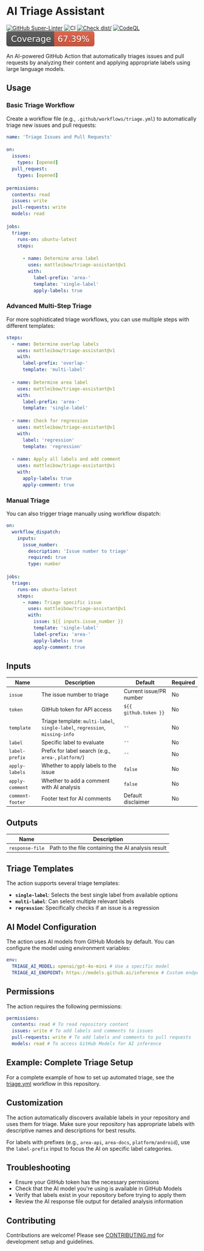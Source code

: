 # AI Triage Assistant

[![GitHub Super-Linter](https://github.com/mattleibow/triage-assistant/actions/workflows/linter.yml/badge.svg)](https://github.com/super-linter/super-linter)
![CI](https://github.com/mattleibow/triage-assistant/actions/workflows/ci.yml/badge.svg)
[![Check dist/](https://github.com/mattleibow/triage-assistant/actions/workflows/check-dist.yml/badge.svg)](https://github.com/mattleibow/triage-assistant/actions/workflows/check-dist.yml)
[![CodeQL](https://github.com/mattleibow/triage-assistant/actions/workflows/codeql-analysis.yml/badge.svg)](https://github.com/mattleibow/triage-assistant/actions/workflows/codeql-analysis.yml)
[![Coverage](./badges/coverage.svg)](./badges/coverage.svg)

An AI-powered GitHub Action that automatically triages issues and pull requests by analyzing their content and applying
appropriate labels using large language models.

## Usage

### Basic Triage Workflow

Create a workflow file (e.g., `.github/workflows/triage.yml`) to automatically triage new issues and pull requests:

```yaml
name: 'Triage Issues and Pull Requests'

on:
  issues:
    types: [opened]
  pull_request:
    types: [opened]

permissions:
  contents: read
  issues: write
  pull-requests: write
  models: read

jobs:
  triage:
    runs-on: ubuntu-latest
    steps:

      - name: Determine area label
        uses: mattleibow/triage-assistant@v1
        with:
          label-prefix: 'area-'
          template: 'single-label'
          apply-labels: true
```

### Advanced Multi-Step Triage

For more sophisticated triage workflows, you can use multiple steps with different templates:

```yaml
steps:
  - name: Determine overlap labels
    uses: mattleibow/triage-assistant@v1
    with:
      label-prefix: 'overlap-'
      template: 'multi-label'

  - name: Determine area label
    uses: mattleibow/triage-assistant@v1
    with:
      label-prefix: 'area-'
      template: 'single-label'

  - name: Check for regression
    uses: mattleibow/triage-assistant@v1
    with:
      label: 'regression'
      template: 'regression'

  - name: Apply all labels and add comment
    uses: mattleibow/triage-assistant@v1
    with:
      apply-labels: true
      apply-comment: true
```

### Manual Triage

You can also trigger triage manually using workflow dispatch:

```yaml
on:
  workflow_dispatch:
    inputs:
      issue_number:
        description: 'Issue number to triage'
        required: true
        type: number

jobs:
  triage:
    runs-on: ubuntu-latest
    steps:
      - name: Triage specific issue
        uses: mattleibow/triage-assistant@v1
        with:
          issue: ${{ inputs.issue_number }}
          template: 'single-label'
          label-prefix: 'area-'
          apply-labels: true
          apply-comment: true
```

## Inputs

| Name             | Description                                                                  | Default                 | Required |
| ---------------- | ---------------------------------------------------------------------------- | ----------------------- | -------- |
| `issue`          | The issue number to triage                                                   | Current issue/PR number | No       |
| `token`          | GitHub token for API access                                                  | `${{ github.token }}`   | No       |
| `template`       | Triage template: `multi-label`, `single-label`, `regression`, `missing-info` | `''`                    | No       |
| `label`          | Specific label to evaluate                                                   | `''`                    | No       |
| `label-prefix`   | Prefix for label search (e.g., `area-`, `platform/`)                         | `''`                    | No       |
| `apply-labels`   | Whether to apply labels to the issue                                         | `false`                 | No       |
| `apply-comment`  | Whether to add a comment with AI analysis                                    | `false`                 | No       |
| `comment-footer` | Footer text for AI comments                                                  | Default disclaimer      | No       |

## Outputs

| Name            | Description                                        |
| --------------- | -------------------------------------------------- |
| `response-file` | Path to the file containing the AI analysis result |

## Triage Templates

The action supports several triage templates:

- **`single-label`**: Selects the best single label from available options
- **`multi-label`**: Can select multiple relevant labels
- **`regression`**: Specifically checks if an issue is a regression


## AI Model Configuration

The action uses AI models from GitHub Models by default. You can configure the model using environment variables:

```yaml
env:
  TRIAGE_AI_MODEL: openai/gpt-4o-mini # Use a specific model
  TRIAGE_AI_ENDPOINT: https://models.github.ai/inference # Custom endpoint
```

## Permissions

The action requires the following permissions:

```yaml
permissions:
  contents: read # To read repository content
  issues: write # To add labels and comments to issues
  pull-requests: write # To add labels and comments to pull requests
  models: read # To access GitHub Models for AI inference
```

## Example: Complete Triage Setup

For a complete example of how to set up automated triage, see the [triage.yml](./.github/workflows/triage.yml) workflow
in this repository.

## Customization

The action automatically discovers available labels in your repository and uses them for triage. Make sure your
repository has appropriate labels with descriptive names and descriptions for best results.

For labels with prefixes (e.g., `area-api`, `area-docs`, `platform/android`), use the `label-prefix` input to focus the
AI on specific label categories.

## Troubleshooting

- Ensure your GitHub token has the necessary permissions
- Check that the AI model you're using is available in GitHub Models
- Verify that labels exist in your repository before trying to apply them
- Review the AI response file output for detailed analysis information

## Contributing

Contributions are welcome! Please see [CONTRIBUTING.md](CONTRIBUTING.md) for development setup and guidelines.
